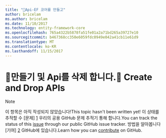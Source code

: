 ```yaml
---
title: "Api-EF 코어를 만들고"
author: bricelam
ms.author: bricelam
ms.date: 11/10/2017
ms.technology: entity-framework-core
ms.openlocfilehash: 765a4322b5878fa51fe01a2a71bd265a39727e10
ms.sourcegitcommit: b467368cc350e6059fdc0949e042a41cb11e61d9
ms.translationtype: MT
ms.contentlocale: ko-KR
ms.lasthandoff: 11/15/2017
---
```

# <a name="-create-and-drop-apis"></a><span data-ttu-id="e9df4-102">🔧만들기 및 Api를 삭제 합니다.</span><span class="sxs-lookup"><span data-stu-id="e9df4-102">🔧 Create and Drop APIs</span></span>

> [!NOTE]
> <span data-ttu-id="e9df4-103">이 항목은 아직 작성되지 않았습니다!</span><span class="sxs-lookup"><span data-stu-id="e9df4-103">This topic hasn't been written yet!</span></span> <span data-ttu-id="e9df4-104">이 상태를 추적할 수 [문제] [ 1] 우리의 공용 GitHub 문제 추적기 통해 합니다.</span><span class="sxs-lookup"><span data-stu-id="e9df4-104">You can track the status of this [issue][1] through our public GitHub issue tracker.</span></span> <span data-ttu-id="e9df4-105">방법을 알아봅니다 [기여] [ 2] GitHub에 있습니다.</span><span class="sxs-lookup"><span data-stu-id="e9df4-105">Learn how you can [contribute][2] on GitHub.</span></span>


  [1]: https://github.com/aspnet/EntityFramework.Docs/issues/549
  [2]: https://github.com/aspnet/EntityFramework.Docs/blob/master/CONTRIBUTING.md
